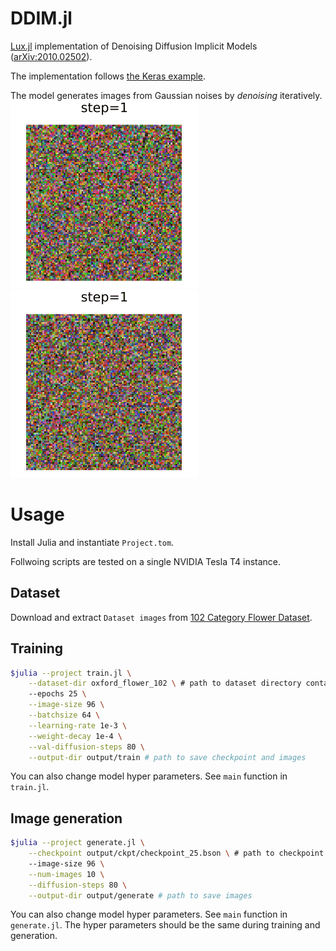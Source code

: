 # DDIM.jl

[Lux.jl](https://github.com/avik-pal/Lux.jl) implementation of Denoising Diffusion Implicit Models ([arXiv:2010.02502](https://arxiv.org/abs/2010.02502)).

The implementation follows [the Keras example](https://keras.io/examples/generative/ddim/).

The model generates images from Gaussian noises by <em>denoising</em> iteratively.
![](output/generate/img_004.gif)
![](output/generate/img_005.gif)
# Usage
Install Julia and instantiate `Project.tom`.

Follwoing scripts are tested on a single NVIDIA Tesla T4 instance.
## Dataset
Download and extract `Dataset images` from [102 Category Flower Dataset](https://www.robots.ox.ac.uk/~vgg/data/flowers/102/).


## Training
```bash
$julia --project train.jl \
    --dataset-dir oxford_flower_102 \ # path to dataset directory containing image files
    --epochs 25 \
    --image-size 96 \
    --batchsize 64 \
    --learning-rate 1e-3 \
    --weight-decay 1e-4 \
    --val-diffusion-steps 80 \
    --output-dir output/train # path to save checkpoint and images
```
You can also change model hyper parameters. See `main` function in `train.jl`.

## Image generation
```bash
$julia --project generate.jl \
    --checkpoint output/ckpt/checkpoint_25.bson \ # path to checkpoint
    --image-size 96 \
    --num-images 10 \
    --diffusion-steps 80 \
    --output-dir output/generate # path to save images
```
You can also change model hyper parameters. See `main` function in `generate.jl`.
The hyper parameters should be the same during training and generation.
